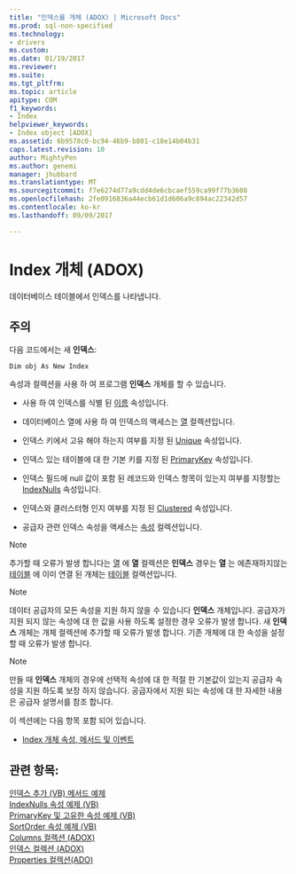 ```yaml
---
title: "인덱스를 개체 (ADOX) | Microsoft Docs"
ms.prod: sql-non-specified
ms.technology:
- drivers
ms.custom: 
ms.date: 01/19/2017
ms.reviewer: 
ms.suite: 
ms.tgt_pltfrm: 
ms.topic: article
apitype: COM
f1_keywords:
- Index
helpviewer_keywords:
- Index object [ADOX]
ms.assetid: 6b9578c0-bc94-46b9-b801-c18e14b04b31
caps.latest.revision: 10
author: MightyPen
ms.author: genemi
manager: jhubbard
ms.translationtype: MT
ms.sourcegitcommit: f7e6274d77a9cdd4de6cbcaef559ca99f77b3608
ms.openlocfilehash: 2fe0916836a44ecb61d1d606a9c894ac22342d57
ms.contentlocale: ko-kr
ms.lasthandoff: 09/09/2017

---
```

# <a name="index-object-adox"></a>Index 개체 (ADOX)
데이터베이스 테이블에서 인덱스를 나타냅니다.  
  
## <a name="remarks"></a>주의  
 다음 코드에서는 새 **인덱스**:  
  
```  
Dim obj As New Index  
```  
  
 속성과 컬렉션을 사용 하 여 프로그램 **인덱스** 개체를 할 수 있습니다.  
  
-   사용 하 여 인덱스를 식별 된 [이름](../../../ado/reference/adox-api/name-property-adox.md) 속성입니다.  
  
-   데이터베이스 열에 사용 하 여 인덱스의 액세스는 [열](../../../ado/reference/adox-api/columns-collection-adox.md) 컬렉션입니다.  
  
-   인덱스 키에서 고유 해야 하는지 여부를 지정 된 [Unique](../../../ado/reference/adox-api/unique-property-adox.md) 속성입니다.  
  
-   인덱스 있는 테이블에 대 한 기본 키를 지정 된 [PrimaryKey](../../../ado/reference/adox-api/primarykey-property-adox.md) 속성입니다.  
  
-   인덱스 필드에 null 값이 포함 된 레코드와 인덱스 항목이 있는지 여부를 지정할는 [IndexNulls](../../../ado/reference/adox-api/indexnulls-property-adox.md) 속성입니다.  
  
-   인덱스와 클러스터형 인지 여부를 지정 된 [Clustered](../../../ado/reference/adox-api/clustered-property-adox.md) 속성입니다.  
  
-   공급자 관련 인덱스 속성을 액세스는 [속성](../../../ado/reference/ado-api/properties-collection-ado.md) 컬렉션입니다.  
  
> [!NOTE]
>  추가할 때 오류가 발생 합니다는 [열](../../../ado/reference/adox-api/column-object-adox.md) 에 **열** 컬렉션은 **인덱스** 경우는 **열** 는 에존재하지않는[테이블](../../../ado/reference/adox-api/table-object-adox.md) 에 이미 연결 된 개체는 [테이블](../../../ado/reference/adox-api/tables-collection-adox.md) 컬렉션입니다.  
  
> [!NOTE]
>  데이터 공급자의 모든 속성을 지원 하지 않을 수 있습니다 **인덱스** 개체입니다. 공급자가 지원 되지 않는 속성에 대 한 값을 사용 하도록 설정한 경우 오류가 발생 합니다. 새 **인덱스** 개체는 개체 컬렉션에 추가할 때 오류가 발생 합니다. 기존 개체에 대 한 속성을 설정할 때 오류가 발생 합니다.  
  
> [!NOTE]
>  만들 때 **인덱스** 개체의 경우에 선택적 속성에 대 한 적절 한 기본값이 있는지 공급자 속성을 지원 하도록 보장 하지 않습니다. 공급자에서 지원 되는 속성에 대 한 자세한 내용은 공급자 설명서를 참조 합니다.  
  
 이 섹션에는 다음 항목 포함 되어 있습니다.  
  
-   [Index 개체 속성, 메서드 및 이벤트](../../../ado/reference/adox-api/index-object-properties-methods-and-events.md)  
  
## <a name="see-also"></a>관련 항목:  
 [인덱스 추가 (VB) 메서드 예제](../../../ado/reference/adox-api/indexes-append-method-example-vb.md)   
 [IndexNulls 속성 예제 (VB)](../../../ado/reference/adox-api/indexnulls-property-example-vb.md)   
 [PrimaryKey 및 고유한 속성 예제 (VB)](../../../ado/reference/adox-api/primarykey-and-unique-properties-example-vb.md)   
 [SortOrder 속성 예제 (VB)](../../../ado/reference/adox-api/sortorder-property-example-vb.md)   
 [Columns 컬렉션 (ADOX)](../../../ado/reference/adox-api/columns-collection-adox.md)   
 [인덱스 컬렉션 (ADOX)](../../../ado/reference/adox-api/indexes-collection-adox.md)   
 [Properties 컬렉션(ADO)](../../../ado/reference/ado-api/properties-collection-ado.md)
